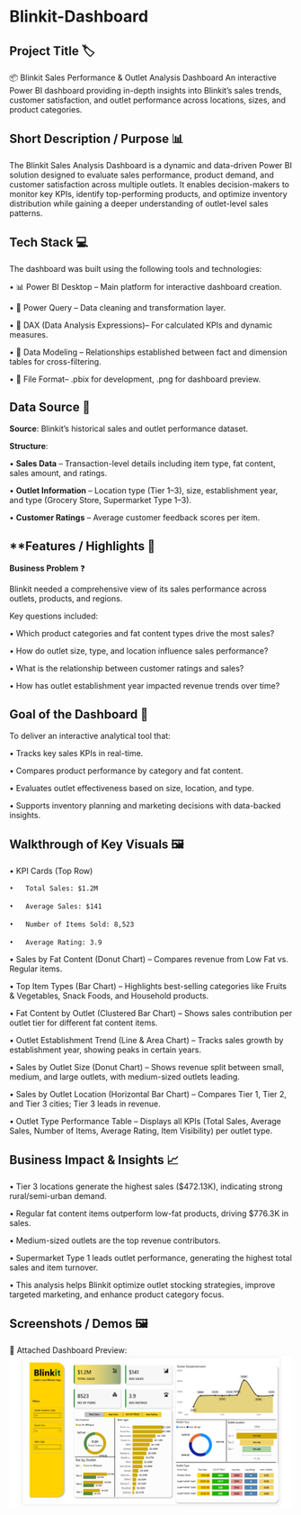 # Blinkit-Dashboard

## **Project Title** 🏷️

📦 Blinkit Sales Performance & Outlet Analysis Dashboard
An interactive Power BI dashboard providing in-depth insights into Blinkit’s sales trends, customer satisfaction, and outlet performance across locations, sizes, and product categories.

## Short Description / Purpose 📊

The Blinkit Sales Analysis Dashboard is a dynamic and data-driven Power BI solution designed to evaluate sales performance, product demand, and customer satisfaction across multiple outlets.
It enables decision-makers to monitor key KPIs, identify top-performing products, and optimize inventory distribution while gaining a deeper understanding of outlet-level sales patterns.

## Tech Stack 💻

The dashboard was built using the following tools and technologies:

•	📊 Power BI Desktop – Main platform for interactive dashboard creation. 

•	📂 Power Query – Data cleaning and transformation layer.

•	🧠 DAX (Data Analysis Expressions)– For calculated KPIs and dynamic measures.

•	📝 Data Modeling – Relationships established between fact and dimension tables for cross-filtering.

•	📁 File Format– .pbix for development, .png for dashboard preview.

## **Data Source** 📑
**Source**: Blinkit’s historical sales and outlet performance dataset.

**Structure**:

•	**Sales Data** – Transaction-level details including item type, fat content, sales amount, and ratings.

•	**Outlet Information** – Location type (Tier 1–3), size, establishment year, and type (Grocery Store, Supermarket Type 1–3).

•	**Customer Ratings** – Average customer feedback scores per item.

## **Features / Highlights 🚀
**Business Problem** ❓

Blinkit needed a comprehensive view of its sales performance across outlets, products, and regions.

Key questions included:

•	Which product categories and fat content types drive the most sales?

•	How do outlet size, type, and location influence sales performance?

•	What is the relationship between customer ratings and sales?

•	How has outlet establishment year impacted revenue trends over time?

## **Goal of the Dashboard** 🎯

To deliver an interactive analytical tool that:

•	Tracks key sales KPIs in real-time.

•	Compares product performance by category and fat content.

•	Evaluates outlet effectiveness based on size, location, and type.

•	Supports inventory planning and marketing decisions with data-backed insights.

## Walkthrough of Key Visuals 🖼️

•  KPI Cards (Top Row)

    •	Total Sales: $1.2M
   
    •	Average Sales: $141
   
    •	Number of Items Sold: 8,523
   
    •	Average Rating: 3.9
   
•	Sales by Fat Content (Donut Chart) – Compares revenue from Low Fat vs. Regular items.

•	Top Item Types (Bar Chart) – Highlights best-selling categories like Fruits & Vegetables, Snack Foods, and Household products.

•	Fat Content by Outlet (Clustered Bar Chart) – Shows sales contribution per outlet tier for different fat content items.

•	Outlet Establishment Trend (Line & Area Chart) – Tracks sales growth by establishment year, showing peaks in certain years.

•	Sales by Outlet Size (Donut Chart) – Shows revenue split between small, medium, and large outlets, with medium-sized outlets leading.

•	Sales by Outlet Location (Horizontal Bar Chart) – Compares Tier 1, Tier 2, and Tier 3 cities; Tier 3 leads in revenue.

•	Outlet Type Performance Table – Displays all KPIs (Total Sales, Average Sales, Number of Items, Average Rating, Item Visibility) per outlet type.

## Business Impact & Insights 📈

•	Tier 3 locations generate the highest sales ($472.13K), indicating strong rural/semi-urban demand.

•	Regular fat content items outperform low-fat products, driving $776.3K in sales.

•	Medium-sized outlets are the top revenue contributors.

•	Supermarket Type 1 leads outlet performance, generating the highest total sales and item turnover.

•	This analysis helps Blinkit optimize outlet stocking strategies, improve targeted marketing, and enhance product category focus.

## Screenshots / Demos 🖼️

📸 Attached Dashboard Preview:
![Dashboard Preview](https://github.com/chinmayshirsat/Blinkit-Dashboard/blob/main/Blinkit%20Dashboard.png)
